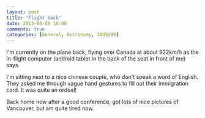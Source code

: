 ```yaml
---
layout: post
title: "Flight back"
date: 2013-06-08 16:00
comments: true
categories: [General, Astronomy, IAUS299]
---
```


I'm currently on the plane back, flying over Canada at about 922km/h as the in-flight computer (android tablet in the back of the seat in front of me) says.

I'm sitting next to a nice chinese couple, who don't speak a word of English. They asked me through vague hand gestures to fill out their immigration card. It was quite an ordeal! 

Back home now after a good conference, got lots of nice pictures of Vancouver, but am quite tired now. 

